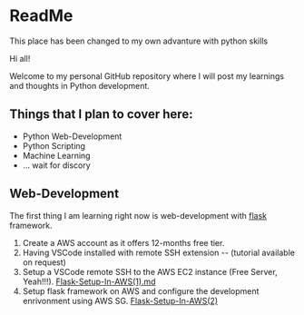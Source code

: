 # ReadMe 
This place has been changed to my own advanture with python skills

Hi all!

Welcome to my personal GitHub repository where I will post my learnings and thoughts in Python development.

## Things that I plan to cover here:
- Python Web-Development
- Python Scripting
- Machine Learning
- ... wait for discory


## Web-Development
The first thing I am learning right now is web-development with [flask](http://flask.palletsprojects.com/en/1.1.x/) framework.
1. Create a AWS account as it offers 12-months free tier.
2. Having VSCode installed with remote SSH extension -- (tutorial available on request)
3. Setup a VSCode remote SSH to the AWS EC2 instance (Free Server, Yeah!!!). [Flask-Setup-In-AWS(1).md](https://github.com/AndyOverLord/Hello-world/blob/master/Flask-Setup-In-AWS(1).md)
4. Setup flask framework on AWS and configure the development enrivonment using AWS SG. [Flask-Setup-In-AWS(2)](https://github.com/AndyOverLord/Hello-world/blob/master/Flask-Setup-In-AWS(2).md)

